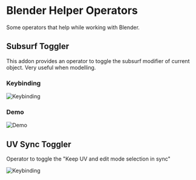 # Blender Helper Operators

Some operators that help while working with Blender.


## Subsurf Toggler

This addon provides an operator to toggle the subsurf modifier of current object.
Very useful when modelling.

### Keybinding

![Keybinding](https://raw.githubusercontent.com/schtibe/subsurf_toggler/master/assets/subsurf_keybinding.png)


### Demo

![Demo](https://raw.githubusercontent.com/schtibe/subsurf_toggler/master/assets/subsurf_animation.gif)


## UV Sync Toggler

Operator to toggle the "Keep UV and edit mode selection in sync"

![Keybinding](https://raw.githubusercontent.com/schtibe/subsurf_toggler/master/assets/uv_sync_keybinding.png)
